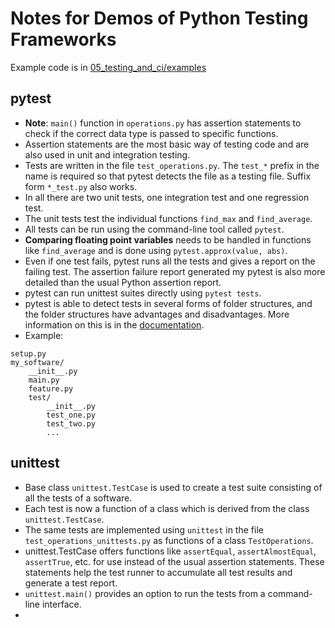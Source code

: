 # Notes for Demos of Python Testing Frameworks

Example code is in [05_testing_and_ci/examples](https://github.com/Simulation-Software-Engineering/Lecture-Material/blob/main/05_testing_and_ci/examples)

## pytest

- **Note**: `main()` function in `operations.py` has assertion statements to check if the correct data type is passed to specific functions.
- Assertion statements are the most basic way of testing code and are also used in unit and integration testing.
- Tests are written in the file `test_operations.py`. The `test_*` prefix in the name is required so that pytest detects the file as a testing file. Suffix form `*_test.py` also works.
- In all there are two unit tests, one integration test and one regression test.
- The unit tests test the individual functions `find_max` and `find_average`.
- All tests can be run using the command-line tool called `pytest`.
- **Comparing floating point variables** needs to be handled in functions like `find_average` and is done using `pytest.approx(value, abs)`.
- Even if one test fails, pytest runs all the tests and gives a report on the failing test. The assertion failure report generated my pytest is also more detailed than the usual Python assertion report.
- pytest can run unittest suites directly using `pytest tests`.
- pytest is able to detect tests in several forms of folder structures, and the folder structures have advantages and disadvantages. More information on this is in the [documentation](https://docs.pytest.org/en/6.2.x/goodpractices.html#choosing-a-test-layout-import-rules).
- Example:

```
setup.py
my_software/
    __init__.py
    main.py
    feature.py
    test/
        __init__.py
        test_one.py
        test_two.py
        ...
```

## unittest

- Base class `unittest.TestCase` is used to create a test suite consisting of all the tests of a software.
- Each test is now a function of a class which is derived from the class `unittest.TestCase`.
- The same tests are implemented using `unittest` in the file `test_operations_unittests.py` as functions of a class `TestOperations`.
- unittest.TestCase offers functions like `assertEqual`, `assertAlmostEqual`, `assertTrue`, etc. for use instead of the usual assertion statements. These statements help the test runner to accumulate all test results and generate a test report.
- `unittest.main()` provides an option to run the tests from a command-line interface.
- 